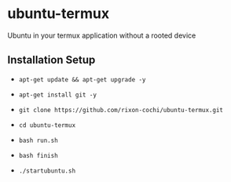 # ubuntu-termux

Ubuntu in your termux application without a rooted device

## Installation Setup

* ``` apt-get update && apt-get upgrade -y ```

* ``` apt-get install git -y ```

* ``` git clone https://github.com/rixon-cochi/ubuntu-termux.git ```

* ``` cd ubuntu-termux ```

* ``` bash run.sh ```

* ``` bash finish ```

* ``` ./startubuntu.sh ```

